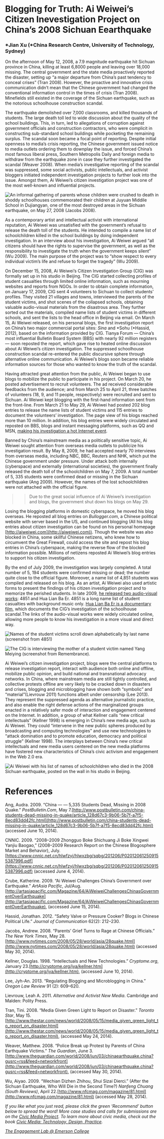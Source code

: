 # Blogging for Truth: Ai Weiwei’s Citizen Inevestigation Project on China’s 2008 Sichuan Eearthquake

### *Jian Xu (*China Research Centre, University of Technology, Sydney)

On the afternoon of May 12, 2008, a 7.9 magnitude earthquake hit Sichuan province in China, killing at least 6,8000 people and leaving over 18,000 missing. The central government and the state media proactively reported the disaster, setting up “a major departure from China’s past tendency to conceal crises” (Tran 2008). However, the proactive and innovative crisis communication didn’t mean that the Chinese government had changed the conventional information control in the times of crisis (Tran 2008). Minefields still existed in the coverage of the Sichuan earthquake, such as the notorious schoolhouse construction scandal.

The earthquake demolished over 7,000 classrooms, and killed thousands of students. The large death toll led to wide discussion about the quality of the school buildings. This, in turn, led to allegations of corruption against government officials and construction contractors, who were complicit in constructing sub-standard school buildings while pocketing the remaining surplus. The scandal soon became a focal point of reporting. Despite initial openness to media’s crisis reporting, the Chinese government issued notice to media outlets ordering them to downplay the issue, and forced China’s most famous liberal press, Southern Metropolis Daily and foreign media to withdraw from the earthquake zone in case they further investigated the scandal (Weaver 2008). When media’s investigative reporting of the scandal was suppressed, some social activists, public intellectuals, and activist bloggers initiated independent investigation projects to further look into the issue. Amongst them, Ai Weiwei’s citizen investigation project was one of the most well-known and influential projects.

![An informal gathering of parents whose children were crushed to death in shoddy schoolhouses commemorated their children at Juyuan Middile School in Dujiangyan, one of the most destroyed areas in the Sichuan earthquake, on May 27, 2008 (Jacobs 2008).](https://res.cloudinary.com/engagement-lab-home/image/upload/v1/homepage-2.0/news/medium/0_nAmzVmNRggn6kwwS.png)

As a contemporary artist and intellectual activist with international reputation, Ai Weiwei was unsatisfied with the government’s refusal to release the death toll of the students. He intended to compile a name list of schoolchildren killed in the school buildings by doing independent investigation. In an interview about his investigation, Ai Weiwei argued “all citizens should have the rights to supervise the government, as well as the responsibility to investigate the truth when the government keeps silent” (Wu 2009). The main purpose of the project was to “show respect to every individual victim’s life and refuse to forget the tragedy” (Wu 2009).

On December 15, 2008, Ai Weiwei’s Citizen Investigation Group (CIG) was formally set up in his studio in Beijing. The CIG started collecting profiles of student casualties through limited online information, such as mourning websites and reports from NGOs. In order to obtain complete information, on January 17, 2009, CIG sent 4 volunteers to Sichuan to collect students’ profiles. They visited 21 villages and towns, interviewed the parents of the student victims, and shot scenes of the collapsed schools, obtaining valuable audio-visual materials from the disastrous area. They further sorted out the materials, compiled name lists of student victims in different schools, and sent the lists to the head office in Beijing via email. On March 15, Ai Weiwei released, on his personal blogs, the first investigation report on China’s two major commercial portal sites: _Sina_ and *Sohu (*Hassid, 2012), based on the information provided by CIG. Tianya Forum — China’s most influential Bulletin Board System (BBS) with nearly 92 million registers — soon reposted the report, which gave rise to heated online discussion about Ai Weiwei’s citizen investigation. The suppressed schoolhouse construction scandal re-entered the public discursive sphere through alternative online communication. Ai Weiwei’s blogs soon became reliable information sources for those who wanted to know the truth of the scandal.

Having attracted great attention from the public, Ai Weiwei began to use blogs to mobilize the public to participate in his project. On March 20, he posted advertisement to recruit volunteers. The ad received considerable feedbacks from the audience; and from March 25 to April 21, three batches of volunteers (18, 9, and 11 people, respectively) were recruited and sent to Sichuan. Ai Weiwei kept blogging with the first-hand information sent from the front-line. From March 21 to May 29, Ai Weiwei had posted 202 blog entries to release the name lists of student victims and 115 entries to document the volunteers’ investigation. The page view of his blogs reached more than 10 million. In addition, his blog entries were widely circulated and reposted on BBS, blogs and instant messaging platforms, such as QQ and MSN, [making his investigation a hot Internet event](http://aiweiwei.com/wp-content/uploads/2013/12/%E5%85%AC%E6%B0%91%E8%B0%83%E6%9F%A5%E4%BA%8B%E4%BB%B6%E5%9B%9E%E9%A1%BE%EF%BC%882008%E5%B9%B405%E6%9C%8812%E6%97%A5%EF%BC%8D2010%E5%B9%B405%E6%9C%8812%E6%97%A5%EF%BC%89.pdf).

Banned by China’s mainstream media as a politically sensitive topic, Ai Weiwei sought attention from overseas media outlets to publicize his investigation result. By May 8, 2009, he had accepted nearly 70 interviews from overseas media, including NBC, BBC, Reuters and NHK, which put the Chinese government under pressure. Under attack both internally (cyberspace) and externally (international societies), the government finally released the death toll of the schoolchildren on May 7, 2009. A total number of 5, 335 students were confirmed dead or missing in the Sichuan earthquake (Ang 2009). However, the names of the lost schoolchildren were not attached with the official figure.

> > Due to the great social influence of Ai Weiwei’s investigation and blogs, the government shut down his blogs on May 29.

Losing the blogging platforms in domestic cyberspace, he moved his blog overseas. He reposted all blog entries on _Bullogger.com_, a Chinese political website with server based in the US, and continued blogging (All his blog entries about citizen investigation can be found on his personal homepage [http://aiweiwei.com](http://aiweiwei.com)). Though the website was also blocked in China, some skillful Chinese netizens, who knew how to circumvent the Great Firewall, could access the site and repost his blog entries in China’s cyberspace, making the reverse flow of the blocked information possible. Millions of netizens reposted Ai Weiwei’s blog entries to support his citizen investigation.

By the end of July 2009, the investigation was largely completed. A total number of 5, 194 students were confirmed missing or dead; the number quite close to the official figure. Moreover, a name list of 4,851 students was compiled and released on his blog. As an artist, Ai Weiwei also used artistic forms to present the findings of his citizen investigation project and to memorize the perished students. In late 2009, [he released two audio-visual works](https://www.youtube.com/watch?v=qssniSdhQO8): 4851 and Hua Lian Ba Er. 4851 is a long name list of student casualties with background music only. [Hua Lian Ba Er is a documentary film](https://www.youtube.com/watch?v=LhAKAi7Qm1Y#t=2695), which documents the CIG’s investigation of the schoolhouse scandal.The links of the audio-visual works were widely circulated online, allowing more people to know his investigation in a more visual and direct way.

![Names of the student victims scroll down alphabetically by last name (screenshot from 4851)](https://res.cloudinary.com/engagement-lab-home/image/upload/v1/homepage-2.0/news/medium/0_38-Mhojd2xMRO2cf.png)

![The CIG is interviewing the mother of a student victim named Yang Meiying (screenshot from Remembrance).](https://res.cloudinary.com/engagement-lab-home/image/upload/v1/homepage-2.0/news/medium/0_kv206f6_pw-7BVEn.png)

Ai Weiwei’s citizen investigation project, blogs were the central platforms to release investigation report, interact with audience both online and offline, mobilize public opinion, and build national and transnational advocacy networks. In China, where mainstream media are still tightly controlled, and collective protests offline are very likely to be cracked down in disasters and crises, blogging and microblogging have shown both “symbolic” and “material”(Lievrouw 2011) functions albeit under censorship (Lee 2013). They represent the suppressed agenda as alternative journalistic practice, and also enable the right defense actions of the marginalized groups enacted in a relatively safer mode of interaction and engagement centered on the Internet. In addition, a group of what Kellner calls “new critical intellectuals” (Kellner 1998) is emerging in China’s new media age, such as Ai Weiwei. They could “intervene in the new public spheres produced by broadcasting and computing technologies” and use new technologies to “attack domination and to promote education, democracy and political struggle” (Kellner 1998). The interplays between China’s new critical intellectuals and new media users centered on the new media platforms have fostered new characteristics of China’s civic activism and engagement in the Web 2.0 era.

![Ai Weiwei with his list of names of schoolchildren who died in the 2008 Sichuan earthquake, posted on the wall in his studio in Beijing.](https://res.cloudinary.com/engagement-lab-home/image/upload/v1/homepage-2.0/news/medium/0_1mlbf0l_LJVV7NrE.png)

# References

Ang, Audra. 2009. “China — — 5,335 Students Dead, Missing in 2008 Quake.” _PostBulletin.Com_, May 7.[http://www.postbulletin.com/china-students-dead-missing-in-quake/article_128d67c3-9b06-5b7f-a7f5-8ecd83dd42fc.html](http://www.postbulletin.com/china-students-dead-missing-in-quake/article_128d67c3-9b06-5b7f-a7f5-8ecd83dd42fc.html) (accessed June 10, 2014).

CNNIC. 2009. “2008–2009 Zhongguo Boke Shichuang Ji Boke Xingwei Yanjiu Baogao,” (2008–2009 Research Report on the Chinese Blogosphere Market and Behavior), July.[https://www.cnnic.net.cn/hlwfzyj/hlwxzbg/sqbg/201206/P020120612509155387996.pdf](https://www.cnnic.net.cn/hlwfzyj/hlwxzbg/sqbg/201206/P020120612509155387996.pdf) (accessed June 4, 2014).

Crube, Katherine. 2009. “Ai Weiwei Challenges China’s Government over Earthquake.” _ArtAsia Pacific_, Jul/Aug. [http://artasiapacific.com/Magazine/64/AiWeiweiChallengesChinasGovernmentOverEarthquake](http://artasiapacific.com/Magazine/64/AiWeiweiChallengesChinasGovernmentOverEarthquake), (accessed June 15, 2014).

Hassid, Jonathan. 2012. “Safety Valve or Pressure Cooker? Blogs in Chinese Political Life.” _Journal of Communication_ 62(2): 212–230.

Jacobs, Andrew. 2008. “Parents’ Grief Turns to Rage at Chinese Officials.” _The New York Times_, May 28. [http://www.nytimes.com/2008/05/28/world/asia/28quake.html](http://www.nytimes.com/2008/05/28/world/asia/28quake.html) (accessed May 30, 2014).

Kellner, Douglas. 1998. “Intellectuals and New Technologies.” _Cryptome.org_, January 23.[http://cryptome.org/jya/kellner.htm](http://cryptome.org/jya/kellner.htm), (accessed June 10, 2014).

Lee, Jyh-An. 2013. “Regulating Blogging and Microblogging in China.” _Oregon Law Review_ 91 (2): 609–620.

Lievrouw, Leah A. 2011. _Alternative and Activist New Media_. Cambridge and Malden: Polity Press.

Tran, Tini. 2008. “Media Given Green Light to Report on Disaster.” _Toronto Star_, May 15.[http://www.thestar.com/news/world/2008/05/15/media_given_green_light_to_report_on_disaster.html](http://www.thestar.com/news/world/2008/05/15/media_given_green_light_to_report_on_disaster.html), (accessed May 24, 2014).

Weaver, Matthew. 2008. “Police Break up Protest by Parents of China Earthquake Victims.” _The Guardian_, June 3. [http://www.theguardian.com/world/2008/jun/03/chinaearthquake.china?gusrc=rss&feed=networkfront](http://www.theguardian.com/world/2008/jun/03/chinaearthquake.china?gusrc=rss&feed=networkfront), (accessed May 30, 2014).

Wu, Aiyao. 2009. “Wechian Dizhen Zhihou, Shui Sizai Dierci.” (After the Sichuan Earthquake, Who Will Die in the Second Time?) _Nanfeng Chuang (South Reviews)_, April 22.[http://www.nfcmag.com/magazine/81.html](http://www.nfcmag.com/magazine/81.html) (accessed May 28, 2014).

_If you like what you just read, please click the green ‘Recommend’ button below to spread the word! More case studies and calls for submissions are on the [Civic Media Project](http://www.civicmediaproject.com). To learn more about civic media, check out the book [Civic Media: Technology, Design, Practice](https://mitpress.mit.edu/books/civic-media)._

[_The Engagement Lab @ Emerson College_](http://elab.emerson.edu)
